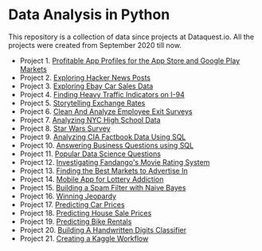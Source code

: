 # Data Analysis in Python

This repository is a collection of data since projects at Dataquest.io. All the projects were created from September 2020 till now.

 * Project 1. [Profitable App Profiles for the App Store and Google Play Markets](https://github.com/jamesnan/Data_Science_Projects/tree/master/Project%2001.%20Profitable%20App)
 * Project 2. [Exploring Hacker News Posts](https://github.com/jamesnan/Data_Science_Projects/tree/master/Project%2002.%20Exploring%20Hacker%20News%20Posts)
 * Project 3. [Exploring Ebay Car Sales Data](https://github.com/jamesnan/Data_Science_Projects/tree/master/Project%2003.%20Exploring%20Ebay%20Car%20Sales%20Data)
 * Project 4. [Finding Heavy Traffic Indicators on I-94](https://github.com/jamesnan/Data_Science_Projects/tree/master/Project%2004.%20Heavy%20Traffic%20Indicators%20on%20I-94)
 * Project 5. [Storytelling Exchange Rates](https://github.com/jamesnan/Data_Science_Projects/tree/master/Project%2005.%20Storytelling%20Exchange%20Rates)
 * Project 6. [Clean And Analyze Employee Exit Surveys](https://github.com/jamesnan/Data_Science_Projects/tree/master/Project%2006.%20Clean%20And%20Analyze%20Employee%20Exit%20Surveys)
 * Project 7. [Analyzing NYC High School Data](https://github.com/jamesnan/Data_Science_Projects/tree/master/Project%2007.%20Analyzing%20NYC%20High%20School%20Data)
 * Project 8. [Star Wars Survey](https://github.com/jamesnan/Data_Science_Projects/tree/master/Project%2008.%20Star%20Wars%20Survey)
 * Project 9. [Analyzing CIA Factbook Data Using SQL](https://github.com/jamesnan/Data_Science_Projects/tree/master/Project%2009.%20Analyzing%20CIA%20Factbook%20Data%20Using%20SQL)
 * Project 10. [Answering Business Questions using SQL](https://github.com/jamesnan/Data_Science_Projects/tree/master/Project%2010.%20Answering%20Business%20Questions%20using%20SQL)
 * Project 11. [Popular Data Science Questions](https://github.com/jamesnan/Data_Science_Projects/tree/master/Project%2011.%20Popular%20Data%20Science%20Questions)
 * Project 12. [Investigating Fandango's Movie Rating System](https://github.com/jamesnan/Data_Science_Projects/tree/master/Project%2012.%20Investigating%20Fandango's%20Movie%20Rating%20System)
 * Project 13. [Finding the Best Markets to Advertise In](https://github.com/jamesnan/Data_Science_Projects/tree/master/Project%2013.%20Finding%20Best%20Markets%20to%20advertise%20E-Learning)
 * Project 14. [Mobile App for Lottery Addiction](https://github.com/jamesnan/Data_Science_Projects/tree/master/Project%2014.%20Mobile%20App%20for%20Lottery%20Addiction)
 * Project 15. [Building a Spam Filter with Naive Bayes](https://github.com/jamesnan/Data_Science_Projects/tree/master/Project%2015.%20Building%20a%20Spam%20Filter%20with%20Naive%20Bayes)
 * Project 16. [Winning Jeopardy](https://github.com/jamesnan/Data_Science_Projects/tree/master/Project%2016.%20Winning%20Jeopardy)
 * Project 17. [Predicting Car Prices](https://github.com/jamesnan/Data_Science_Projects/tree/master/Project%2017.%20Predicting%20Car%20Prices)
 * Project 18. [Predicting House Sale Prices](https://github.com/jamesnan/Data_Science_Projects/tree/master/Project%2018.%20Predicting%20House%20Sale%20Prices)
 * Project 19. [Predicting Bike Rentals](https://github.com/jamesnan/Data_Science_Projects/tree/master/Project%2019.%20Predicting%20Bike%20Rentals)
 * Project 20. [Building A Handwritten Digits Classifier](https://github.com/jamesnan/Data_Science_Projects/tree/master/Project%2020.%20Building%20A%20Handwritten%20Digits%20Classifier)
 * Project 21. [Creating a Kaggle Workflow](https://github.com/jamesnan/Data_Science_Projects/tree/master/Project%2021.%20Creating%20a%20Kaggle%20Workflow)
